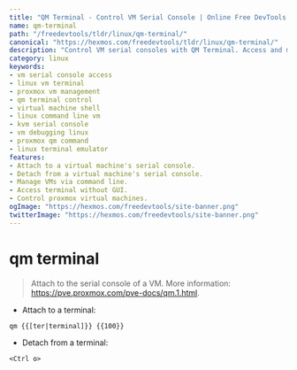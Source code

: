 ```yaml
---
title: "QM Terminal - Control VM Serial Console | Online Free DevTools by Hexmos"
name: qm-terminal
path: "/freedevtools/tldr/linux/qm-terminal/"
canonical: "https://hexmos.com/freedevtools/tldr/linux/qm-terminal/"
description: "Control VM serial consoles with QM Terminal. Access and manage virtual machine terminals directly from the command line. Free online tool, no registration required."
category: linux
keywords:
- vm serial console access
- linux vm terminal
- proxmox vm management
- qm terminal control
- virtual machine shell
- linux command line vm
- kvm serial console
- vm debugging linux
- proxmox qm command
- linux terminal emulator
features:
- Attach to a virtual machine's serial console.
- Detach from a virtual machine's serial console.
- Manage VMs via command line.
- Access terminal without GUI.
- Control proxmox virtual machines.
ogImage: "https://hexmos.com/freedevtools/site-banner.png"
twitterImage: "https://hexmos.com/freedevtools/site-banner.png"
---
```


# qm terminal

> Attach to the serial console of a VM.
> More information: <https://pve.proxmox.com/pve-docs/qm.1.html>.

- Attach to a terminal:

`qm {{[ter|terminal]}} {{100}}`

- Detach from a terminal:

`<Ctrl o>`
